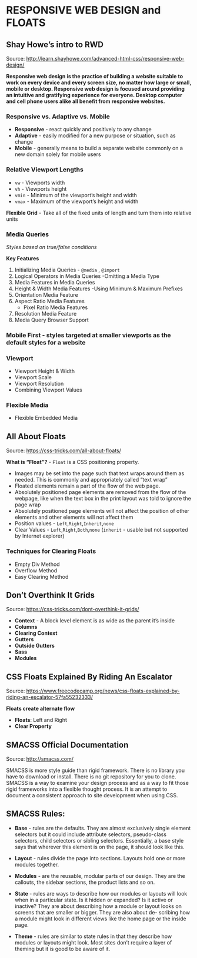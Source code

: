 # RESPONSIVE WEB DESIGN and FLOATS

## Shay Howe’s intro to RWD
Source: http://learn.shayhowe.com/advanced-html-css/responsive-web-design/

**Responsive web design is the practice of building a website suitable to work on every device and every screen size, no matter how large or small, mobile or desktop. Responsive web design is focused around providing an intuitive and gratifying experience for everyone. Desktop computer and cell phone users alike all benefit from responsive websites.**

### Responsive vs. Adaptive vs. Mobile
- **Responsive** - react quickly and positively to any change
- **Adaptive** - easily modified for a new purpose or situation, such as change
- **Mobile** - generally means to build a separate website commonly on a new domain solely for mobile users

### Relative Viewport Lengths
- `vw` - Viewports width
- `vh` - Viewports height
- `vmin` - Minimum of the viewport’s height and width
- `vmax` - Maximum of the viewport’s height and width

**Flexible Grid** - Take all of the fixed units of length and turn them into relative units


### **Media Queries**
*Styles based on true/false conditions*

**Key Features**
1. Initializing Media Queries - `@media` , `@import`
2. Logical Operators in Media Queries
    -Omitting a Media Type
3. Media Features in Media Queries
4. Height & Width Media Features
    -Using Minimum & Maximum Prefixes
5. Orientation Media Feature
6. Aspect Ratio Media Features
    - Pixel Ratio Media Features
7. Resolution Media Feature
8. Media Query Browser Support

### Mobile First - styles targeted at smaller viewports as the default styles for a website
### Viewport
- Viewport Height & Width
- Viewport Scale
- Viewport Resolution
- Combining Viewport Values

### Flexible Media
- Flexible Embedded Media

## All About Floats
Source: https://css-tricks.com/all-about-floats/

**What is “Float”?** - `Float` is a CSS positioning property.
  - Images may be set into the page such that text wraps around them as needed. This is commonly and appropriately called “text wrap”
- Floated elements remain a part of the flow of the web page.
- Absolutely positioned page elements are removed from the flow of the webpage, like when the text box in the print layout was told to ignore the page wrap
- Absolutely positioned page elements will not affect the position of other elements and other elements will not affect them
- Position values - `Left`,`Right`,`Inherit`,`none`
- Clear Values - `Left`,`Right`,`Both`,`none` (`inherit` - usable but not supported by Internet explorer)


### Techniques for Clearing Floats
- Empty Div Method
- Overflow Method
- Easy Clearing Method 

## Don’t Overthink It Grids
Source: https://css-tricks.com/dont-overthink-it-grids/

- **Context** - A block level element is as wide as the parent it’s inside
- **Columns** 
- **Clearing Context** 
- **Gutters** 
- **Outside Gutters**
- **Sass**
- **Modules**


## CSS Floats Explained By Riding An Escalator 
Source: https://www.freecodecamp.org/news/css-floats-explained-by-riding-an-escalator-57fa55232333/

**Floats create alternate flow**

- **Floats**: Left and Right
- **Clear Property**

## SMACSS Official Documentation
Source: http://smacss.com/

SMACSS is more style guide than rigid framework. There is no library you have to download or install. There is no git repository for you to clone. SMACSS is a way to examine your design process and as a way to fit those rigid frameworks into a flexible thought process. It is an attempt to document a consistent approach to site development when using CSS.

## SMACSS Rules:

- **Base** - rules are the defaults. They are almost exclusively single element selectors but it could include attribute selectors, pseudo-class selectors, child selectors or sibling selectors. Essentially, a base style says that wherever this element is on the page, it should look like this. 

- **Layout** - rules divide the page into sections. Layouts hold one or more modules together. 

- **Modules** - are the reusable, modular parts of our design. They are the callouts, the sidebar sections, the product lists and so on. 

- **State** - rules are ways to describe how our modules or layouts will look when in a particular state. Is it hidden or expanded? Is it active or inactive? They are about describing how a module or layout looks on screens that are smaller or bigger. They are also about de- scribing how a module might look in different views like the home page or the inside page. 

- **Theme** - rules are similar to state rules in that they describe how modules or layouts might look. Most sites don’t require a layer of theming but it is good to be aware of it. 


